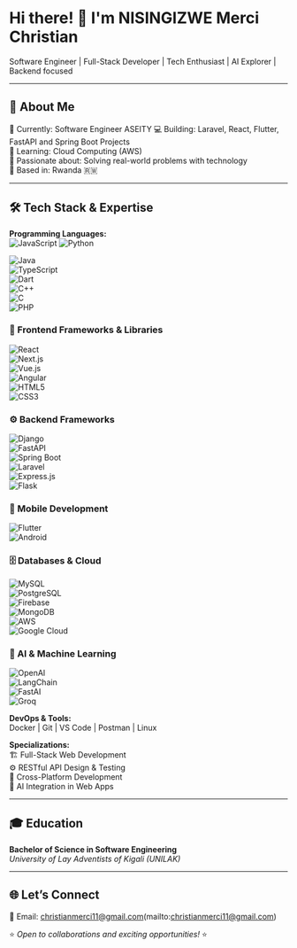 # Hi there! 👋 I'm NISINGIZWE Merci Christian  
Software Engineer | Full-Stack Developer | Tech Enthusiast | AI Explorer  | Backend focused

---

## 🚀 About Me  
🔭 Currently: Software Engineer ASEITY
💻 Building: Laravel, React, Flutter, FastAPI and Spring Boot Projects  
🌱 Learning: Cloud Computing (AWS)   
💬 Passionate about: Solving real-world problems with technology  
📍 Based in: Rwanda 🇷🇼  

---

## 🛠️ Tech Stack & Expertise  

**Programming Languages:**  
![JavaScript](https://img.shields.io/badge/-JavaScript-F7DF1E?style=for-the-badge&logo=javascript&logoColor=000)  ![Python](https://img.shields.io/badge/-Python-3776AB?style=for-the-badge&logo=python&logoColor=white)  

![Java](https://img.shields.io/badge/-Java-007396?style=for-the-badge&logo=openjdk&logoColor=white)  
![TypeScript](https://img.shields.io/badge/-TypeScript-3178C6?style=for-the-badge&logo=typescript&logoColor=white)  
![Dart](https://img.shields.io/badge/-Dart-0175C2?style=for-the-badge&logo=dart&logoColor=white)  
![C++](https://img.shields.io/badge/-C++-00599C?style=for-the-badge&logo=cplusplus&logoColor=white)  
![C](https://img.shields.io/badge/-C-A8B9CC?style=for-the-badge&logo=c&logoColor=white)  
![PHP](https://img.shields.io/badge/-PHP-777BB4?style=for-the-badge&logo=php&logoColor=white) 

### 🎨 Frontend Frameworks & Libraries  
![React](https://img.shields.io/badge/-React-61DAFB?style=for-the-badge&logo=react&logoColor=000)  
![Next.js](https://img.shields.io/badge/-Next.js-000000?style=for-the-badge&logo=nextdotjs&logoColor=white)  
![Vue.js](https://img.shields.io/badge/-Vue.js-4FC08D?style=for-the-badge&logo=vuedotjs&logoColor=white)  
![Angular](https://img.shields.io/badge/-Angular-DD0031?style=for-the-badge&logo=angular&logoColor=white)  
![HTML5](https://img.shields.io/badge/-HTML5-E34F26?style=for-the-badge&logo=html5&logoColor=white)  
![CSS3](https://img.shields.io/badge/-CSS3-1572B6?style=for-the-badge&logo=css3&logoColor=white) 

### ⚙️ Backend Frameworks  
![Django](https://img.shields.io/badge/-Django-092E20?style=for-the-badge&logo=django&logoColor=white)  
![FastAPI](https://img.shields.io/badge/-FastAPI-009688?style=for-the-badge&logo=fastapi&logoColor=white)  
![Spring Boot](https://img.shields.io/badge/-Spring%20Boot-6DB33F?style=for-the-badge&logo=springboot&logoColor=white)  
![Laravel](https://img.shields.io/badge/-Laravel-FF2D20?style=for-the-badge&logo=laravel&logoColor=white)  
![Express.js](https://img.shields.io/badge/-Express.js-404D59?style=for-the-badge&logo=express&logoColor=white)  
![Flask](https://img.shields.io/badge/-Flask-000000?style=for-the-badge&logo=flask&logoColor=white)  

### 📱 Mobile Development  
![Flutter](https://img.shields.io/badge/-Flutter-02569B?style=for-the-badge&logo=flutter&logoColor=white)  
![Android](https://img.shields.io/badge/-Android-3DDC84?style=for-the-badge&logo=android&logoColor=white)  

### 🗄️ Databases & Cloud  
![MySQL](https://img.shields.io/badge/-MySQL-4479A1?style=for-the-badge&logo=mysql&logoColor=white)  
![PostgreSQL](https://img.shields.io/badge/-PostgreSQL-4169E1?style=for-the-badge&logo=postgresql&logoColor=white)  
![Firebase](https://img.shields.io/badge/-Firebase-FFCA28?style=for-the-badge&logo=firebase&logoColor=black)  
![MongoDB](https://img.shields.io/badge/-MongoDB-47A248?style=for-the-badge&logo=mongodb&logoColor=white)  
![AWS](https://img.shields.io/badge/-AWS-232F3E?style=for-the-badge&logo=amazonaws&logoColor=white)  
![Google Cloud](https://img.shields.io/badge/-Google%20Cloud-4285F4?style=for-the-badge&logo=googlecloud&logoColor=white) 

### 🤖 AI & Machine Learning  
![OpenAI](https://img.shields.io/badge/-OpenAI-412991?style=for-the-badge&logo=openai&logoColor=white)  
![LangChain](https://img.shields.io/badge/-LangChain-1C3C3C?style=for-the-badge&logo=chainlink&logoColor=white)  
![FastAI](https://img.shields.io/badge/-FastAI-0099A4?style=for-the-badge&logo=fastapi&logoColor=white)  
![Groq](https://img.shields.io/badge/-Groq-FC4C02?style=for-the-badge&logoColor=white)

**DevOps & Tools:**  
Docker | Git | VS Code | Postman | Linux  

**Specializations:**  
🏗️ Full-Stack Web Development  
⚙️ RESTful API Design & Testing  
📱 Cross-Platform Development  
🧠 AI Integration in Web Apps  

---

## 🎓 Education  
**Bachelor of Science in Software Engineering**  
_University of Lay Adventists of Kigali (UNILAK)_  

---

## 🌐 Let’s Connect  
📧 Email: christianmerci11@gmail.com(mailto:christianmerci11@gmail.com)  


⭐ _Open to collaborations and exciting opportunities!_ ⭐
